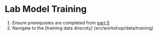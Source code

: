 # Lab Model Training

1. Ensure prerequistes are completed from [part 0](documents/part_0.md)  
2. Navigate to the [training data direcoty] (src/workshop/data/training)